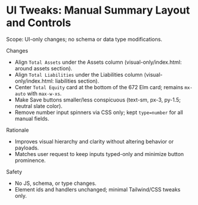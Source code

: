 # UI Tweaks: Manual Summary Layout and Controls

Scope: UI-only changes; no schema or data type modifications.

Changes
- Align `Total Assets` under the Assets column (visual-only/index.html: around assets section).
- Align `Total Liabilities` under the Liabilities column (visual-only/index.html: liabilities section).
- Center `Total Equity` card at the bottom of the 672 Elm card; remains `mx-auto` with `max-w-xs`.
- Make Save buttons smaller/less conspicuous (text-sm, px-3, py-1.5; neutral slate color).
- Remove number input spinners via CSS only; kept `type=number` for all manual fields.

Rationale
- Improves visual hierarchy and clarity without altering behavior or payloads.
- Matches user request to keep inputs typed-only and minimize button prominence.

Safety
- No JS, schema, or type changes.
- Element ids and handlers unchanged; minimal Tailwind/CSS tweaks only.
